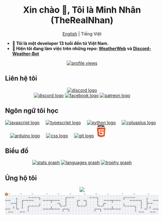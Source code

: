 <h1 align="center">Xin chào 👋, Tôi là Minh Nhân (TheRealNhan)</h1>
<div align="left">
  <p align="center"><a href="https://github.com/TheRealNhan/TheRealNhan/blob/main/README.md">English</a> | Tiếng Việt</p>
  <ul>
  <li><b>👤 Tôi là một developer 13 tuổi đến từ Việt Nam.</b></li>
  <li><b>🌱 Hiện tôi đang làm việc trên những repo: <a href="https://github.com/TheRealNhan/WeatherWeb">WeatherWeb</a> và <a href="https://github.com/Thoi-tiet/Discord-Weather-Bot">Discord-Weather-Bot</a></b></li>
  </ul>
</div>

<div align="center">
  <a href="https://github.com/TheRealNhan"><img src="https://komarev.com/ghpvc/?username=TheRealNhan" alt="profile views" /></a>
</div>

## Liên hệ tôi
<div align="center">
  <a href="https://discord.gg/n6wgwxvrEr"><img src="https://img.shields.io/static/v1?message=Discord&logo=discord&label=&color=7289DA&logoColor=white&labelColor=&style=for-the-badge" height="25" alt="discord logo"  /></a>
</div>
<div align="center">
  <a href="https://discord.gg/n6wgwxvrEr"><img src="https://raw.githubusercontent.com/maurodesouza/profile-readme-generator/master/src/assets/icons/social/discord/default.svg" width="52" height="40" alt="discord logo"  /></a>
  <a href="https://www.facebook.com/minhnhan341/"><img src="https://raw.githubusercontent.com/maurodesouza/profile-readme-generator/master/src/assets/icons/social/facebook/default.svg" width="52" height="40" alt="facebook logo"  /></a>
   <a href="mailto:minhnhanbuinguyen@gmail.com><img src="https://raw.githubusercontent.com/maurodesouza/profile-readme-generator/master/src/assets/icons/social/gmail/default.svg" width="52" height="40" alt="gmail logo"  /></a>
  <a href="https://patreon.com/randomperson255">  <img src="https://raw.githubusercontent.com/maurodesouza/profile-readme-generator/master/src/assets/icons/social/patreon/default.svg" width="52" height="40" alt="patreon logo"  /></a>
</div>
</div>

## Ngôn ngữ tôi học
<div align="left">
  <a href="https://https://www.ecma-international.org/publications-and-standards/standards/ecma-262/" rel="nofollow"><img src="https://cdn.jsdelivr.net/gh/devicons/devicon/icons/javascript/javascript-original.svg" height="40" alt="javascript logo"  /></a>
  <img width="12" />
  <a href="https://www.typescriptlang.org/" rel="nofollow"><img src="https://cdn.jsdelivr.net/gh/devicons/devicon/icons/typescript/typescript-original.svg" height="40" alt="typescript logo"  /></a>
  <img width="12" />
  <a href="https://www.python.org/" rel="nofollow"><img src="https://cdn.jsdelivr.net/gh/devicons/devicon/icons/python/python-original.svg" height="40" alt="python logo"  /></a>
  <img width="12" />
  <a href="http://isocpp.org/" rel="nofollow"><img src="https://cdn.jsdelivr.net/gh/devicons/devicon/icons/cplusplus/cplusplus-original.svg" height="40" alt="cplusplus logo"  /></a>
  <img width="12" />
  <a href="https://arduino.cc/" rel="nofollow"><img src="https://cdn.jsdelivr.net/gh/devicons/devicon/icons/arduino/arduino-original.svg" height="40" alt="arduino logo"  /></a>
  <img width="12" />
  <a href="https://www.w3schools.com/css/" rel="nofollow"><img src="https://cdn.jsdelivr.net/gh/devicons/devicon/icons/css3/css3-original.svg" height="40" alt="css logo"  /></a>
  <img width="12" />
  <a href="https://git-scm.com/" rel="nofollow"><img src="https://cdn.jsdelivr.net/gh/devicons/devicon/icons/git/git-original.svg" height="40" alt="git logo"  /></a>
  <a href="https://html.spec.whatwg.org/" rel="nofollow"><img src="https://raw.githubusercontent.com/devicons/devicon/master/icons/html5/html5-original-wordmark.svg" height="40" alt="html logo" /></a>
</div>

## Biểu đồ
<div align="center">
  <a href="https://github.com/TheRealNhan"><img src="https://github-readme-stats.vercel.app/api?username=TheRealNhan&hide_title=false&hide_rank=false&show_icons=true&include_all_commits=true&count_private=true&disable_animations=false&theme=dracula&locale=en&hide_border=false&order=1" height="150" alt="stats graph"  /></a>
<a href="https://github.com/TheRealNhan"><img src="https://github-readme-stats.vercel.app/api/top-langs?username=TheRealNhan&locale=en&hide_title=false&layout=compact&card_width=320&langs_count=5&theme=dracula&hide_border=false&order=2" height="150" alt="languages graph"  /></a>
  <a href="https://github.com/TheRealNhan"><img src="https://github-profile-trophy.vercel.app?username=TheRealNhan&theme=dracula&column=-1&row=1&margin-w=8&margin-h=8&no-bg=false&no-frame=false&order=4" height="150" alt="trophy graph"  /></a>
</div>

## Ủng hộ tôi
<div align="center">
  <a href="https://www.buymeacoffee.com/random.person.255">
    <img src="https://img.buymeacoffee.com/button-api/?text=Buy me a coffee&emoji=&slug=random.person.255&button_colour=FFDD00&font_colour=000000&font_family=Arial&outline_colour=000000&coffee_colour=ffffff" />
  </a>
</div>
<div>
  <picture>
    <source media="(prefers-color-scheme: dark)" srcset="https://raw.githubusercontent.com/TheRealNhan/TheRealNhan/output/pacman-contribution-graph-dark.svg">
    <source media="(prefers-color-scheme: light)" srcset="https://raw.githubusercontent.com/TheRealNhan/TheRealNhan/output/pacman-contribution-graph.svg">
    <img alt="pacman contribution graph" src="https://raw.githubusercontent.com/TheRealNhan/TheRealNhan/output/pacman-contribution-graph.svg">
  </picture>
</div>

